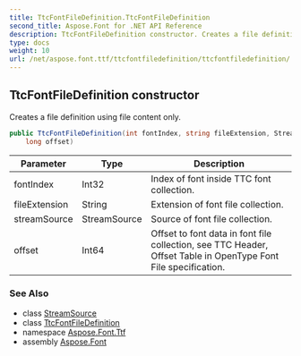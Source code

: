 ```yaml
---
title: TtcFontFileDefinition.TtcFontFileDefinition
second_title: Aspose.Font for .NET API Reference
description: TtcFontFileDefinition constructor. Creates a file definition using file content only
type: docs
weight: 10
url: /net/aspose.font.ttf/ttcfontfiledefinition/ttcfontfiledefinition/
---
```

## TtcFontFileDefinition constructor

Creates a file definition using file content only.

```csharp
public TtcFontFileDefinition(int fontIndex, string fileExtension, StreamSource streamSource, 
    long offset)
```

| Parameter | Type | Description |
| --- | --- | --- |
| fontIndex | Int32 | Index of font inside TTC font collection. |
| fileExtension | String | Extension of font file collection. |
| streamSource | StreamSource | Source of font file collection. |
| offset | Int64 | Offset to font data in font file collection, see TTC Header, Offset Table in OpenType Font File specification. |

### See Also

* class [StreamSource](../../../aspose.font.sources/streamsource/)
* class [TtcFontFileDefinition](../)
* namespace [Aspose.Font.Ttf](../../ttcfontfiledefinition/)
* assembly [Aspose.Font](../../../)


